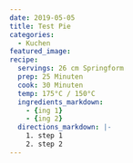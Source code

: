 ```yaml
---
date: 2019-05-05
title: Test Pie
categories:
  - Kuchen
featured_image:
recipe:
  servings: 26 cm Springform
  prep: 25 Minuten
  cook: 30 Minuten
  temp: 175°C / 150°C
  ingredients_markdown:
    - {ing 1}
    - {ing 2}
  directions_markdown: |-
    1. step 1
    2. step 2
---
```

